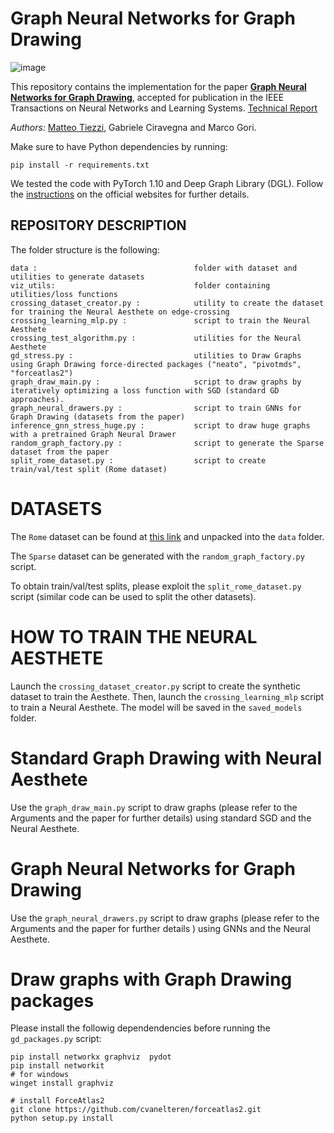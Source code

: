 
# **Graph Neural Networks for Graph Drawing**


![image](https://github.com/user-attachments/assets/362bf24e-2a14-4f07-9fb7-25f892720b62)


This repository contains the implementation for the paper [**Graph Neural Networks for Graph
Drawing**](https://ieeexplore.ieee.org/document/9810169), accepted for publication in the IEEE Transactions on Neural
Networks and Learning Systems.
[Technical Report](https://arxiv.org/abs/2109.10061)

*Authors:*  [Matteo Tiezzi](https://mtiezzi.github.io/), Gabriele Ciravegna and Marco Gori.

Make sure to have Python dependencies by running:

```
pip install -r requirements.txt
```

We tested the code with PyTorch 1.10 and Deep Graph Library (DGL). Follow the [instructions](https://pytorch.org/get-started/) on the official
websites for further details.




REPOSITORY DESCRIPTION
----------------------

The folder structure is the following:

    data :                                   folder with dataset and utilities to generate datasets
    viz_utils:                               folder containing utilities/loss functions                
    crossing_dataset_creator.py :            utility to create the dataset for training the Neural Aesthete on edge-crossing
    crossing_learning_mlp.py :               script to train the Neural Aesthete
    crossing_test_algorithm.py :             utilities for the Neural Aesthete
    gd_stress.py :                           utilities to Draw Graphs using Graph Drawing force-directed packages ("neato", "pivotmds", "forceatlas2") 
    graph_draw_main.py :                     script to draw graphs by iteratively optimizing a loss function with SGD (standard GD approaches). 
    graph_neural_drawers.py :                script to train GNNs for Graph Drawing (datasets from the paper)
    inference_gnn_stress_huge.py :           script to draw huge graphs with a pretrained Graph Neural Drawer
    random_graph_factory.py :                script to generate the Sparse dataset from the paper
    split_rome_dataset.py :                  script to create train/val/test split (Rome dataset)

DATASETS
===========

The `Rome` dataset can be found at  [this link](http://www.graphdrawing.org/download/rome-graphml.tgz) and unpacked into
the `data` folder. 

The `Sparse` dataset can be generated with the `random_graph_factory.py` script. 

To obtain train/val/test splits, please exploit the `split_rome_dataset.py` script (similar code can be used to split the other
datasets).


HOW TO TRAIN THE NEURAL AESTHETE
========================
Launch the `crossing_dataset_creator.py` script to create the synthetic dataset to train the Aesthete. 
Then, launch the `crossing_learning_mlp`  script to train a Neural Aesthete. 
The model will be saved in the `saved_models` folder.


Standard Graph Drawing with Neural Aesthete
=====================================================================

Use the `graph_draw_main.py` script to draw graphs (please refer to the Arguments and the paper for further details)
using standard SGD and the Neural Aesthete.

Graph Neural Networks for Graph Drawing
=================================================================

Use the `graph_neural_drawers.py` script to draw graphs (please refer to the Arguments and the paper for further
details ) using GNNs and the Neural Aesthete.


Draw graphs with Graph Drawing packages
==============================================

Please install the followig dependendencies before running the `gd_packages.py` script:

    pip install networkx graphviz  pydot
    pip install networkit 
    # for windows 
    winget install graphviz
  
    # install ForceAtlas2  
    git clone https://github.com/cvanelteren/forceatlas2.git  
    python setup.py install







